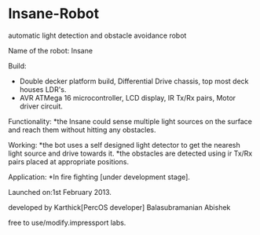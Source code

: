 Insane-Robot
============

automatic light detection and obstacle avoidance robot

Name of the robot: Insane

Build: 
* Double decker platform build, Differential Drive chassis, top most deck houses LDR's.
* AVR ATMega 16 microcontroller, LCD display, IR Tx/Rx pairs, Motor driver circuit. 

Functionality: 
*the Insane could sense multiple light sources on the surface and reach them without hitting any obstacles.

Working: 
*the bot uses a self designed light detector to get the nearesh light source and drive towards it.
*the obstacles are detected using ir Tx/Rx pairs placed at appropriate positions.
 

Application: 
*In fire fighting [under development stage].


Launched on:1st February 2013.


developed by
Karthick[PercOS developer] 
Balasubramanian
Abishek 
 
 
free to use/modify.impressport labs. 
 
 



